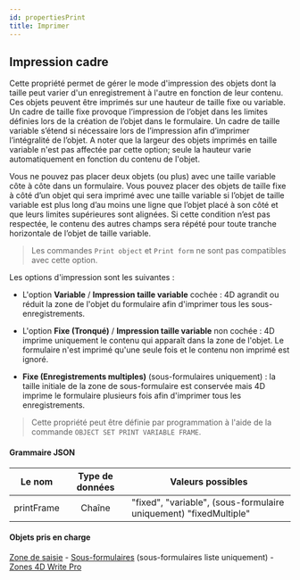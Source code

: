 ```yaml
---
id: propertiesPrint
title: Imprimer
---
```


## Impression cadre

Cette propriété permet de gérer le mode d'impression des objets dont la taille peut varier d'un enregistrement à l'autre en fonction de leur contenu. Ces objets peuvent être imprimés sur une hauteur de taille fixe ou variable. Un cadre de taille fixe provoque l’impression de l’objet dans les limites définies lors de la création de l’objet dans le formulaire. Un cadre de taille variable s’étend si nécessaire lors de l’impression afin d’imprimer l’intégralité de l’objet. A noter que la largeur des objets imprimés en taille variable n'est pas affectée par cette option; seule la hauteur varie automatiquement en fonction du contenu de l'objet.

Vous ne pouvez pas placer deux objets (ou plus) avec une taille variable côte à côte dans un formulaire. Vous pouvez placer des objets de taille fixe à côté d’un objet qui sera imprimé avec une taille variable si l’objet de taille variable est plus long d’au moins une ligne que l’objet placé à son côté et que leurs limites supérieures sont alignées. Si cette condition n’est pas respectée, le contenu des autres champs sera répété pour toute tranche horizontale de l’objet de taille variable.

> Les commandes `Print object` et `Print form` ne sont pas compatibles avec cette option.

Les options d'impression sont les suivantes :

- L'option **Variable** / **Impression taille variable** cochée : 4D agrandit ou réduit la zone de l'objet du formulaire afin d'imprimer tous les sous-enregistrements.

- L'option **Fixe (Tronqué)** / **Impression taille variable** non cochée : 4D imprime uniquement le contenu qui apparaît dans la zone de l'objet. Le formulaire n'est imprimé qu'une seule fois et le contenu non imprimé est ignoré.

- **Fixe (Enregistrements multiples)** (sous-formulaires uniquement) : la taille initiale de la zone de sous-formulaire est conservée mais 4D imprime le formulaire plusieurs fois afin d'imprimer tous les enregistrements.

> Cette propriété peut être définie par programmation à l'aide de la commande `OBJECT SET PRINT VARIABLE FRAME`.

#### Grammaire JSON

|   Le nom   | Type de données | Valeurs possibles                                                 |
|:----------:|:---------------:| ----------------------------------------------------------------- |
| printFrame |     Chaîne      | "fixed", "variable", (sous-formulaire uniquement) "fixedMultiple" |

#### Objets pris en charge

[Zone de saisie](input_overview.md) - [Sous-formulaires](subform_overview.md) (sous-formulaires liste uniquement) - [Zones 4D Write Pro](writeProArea_overview.md)
